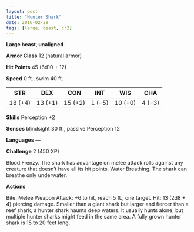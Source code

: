 ```yaml
---
layout: post
title: "Hunter Shark"
date: 2016-02-29
tags: [large, beast, cr2]
---
```


**Large beast, unaligned**

**Armor Class** 12 (natural armor)

**Hit Points** 45 (6d10 + 12)

**Speed** 0 ft., swim 40 ft.

|   STR   |   DEX   |   CON   |   INT   |   WIS   |   CHA   |
|:-----:|:-----:|:-----:|:-----:|:-----:|:-----:|
| 18 (+4) | 13 (+1) | 15 (+2) | 1 (−5) | 10 (+0) | 4 (−3) |

**Skills** Perception +2 

**Senses** blindsight 30 ft., passive Perception 12 

**Languages** — 

**Challenge** 2 (450 XP)

Blood Frenzy. The shark has advantage on melee attack rolls against any creature that doesn’t have all its hit points. Water Breathing. The shark can breathe only underwater. 

**Actions**

Bite. Melee Weapon Attack: +6 to hit, reach 5 ft., one target. Hit: 13 (2d8 + 4) piercing damage. Smaller than a giant shark but larger and fiercer than a reef shark, a hunter shark haunts deep waters. It usually hunts alone, but multiple hunter sharks might feed in the same area. A fully grown hunter shark is 15 to 20 feet long.
